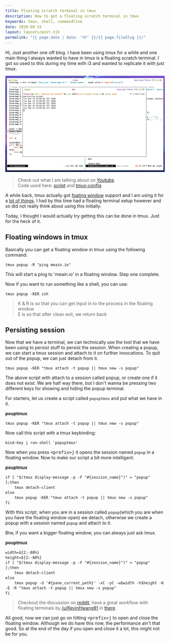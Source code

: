 ```yaml
---
title: Floating scratch terminal in tmux
description: How to get a floating scratch terminal in tmux
keywords: tmux, shell, commandline
date: 2020-09-15
layout: layouts/post.njk
permalink: "{{ page.date | date: '%Y' }}/{{ page.fileSlug }}/"
---
```


Hi, Just another one off blog.
I have been using tmux for a while and one main thing I always wanted to have in tmux is a floating scratch terminal.
I got so used to this during my time with i3 and wanted to replicate it with just tmux.

![screenshot](/img/tmux-floating.png)

> Check out what I am talking about on [Youtube](https://youtu.be/PdL__5AydVE).  
> Code used here: [script](https://github.com/meain/dotfiles/blob/master/scripts/.bin/popuptmux) and [tmux-config](https://github.com/meain/dotfiles/blob/master/tmux/.tmux.conf)

A while back, tmux actually got [foating window](https://github.com/tmux/tmux/issues/1842) support and I am using it for a [lot of things](https://github.com/meain/dotfiles/blob/8523ac959e440e7d17e69507710ae85c200eea09/tmux/.tmux.conf#L216-#L231).
I had by this time had a floating terminal setup however and so did not really think about using this initially.

Today, I thought I would actually try getting this can be done in tmux. Just for the heck of it.

## Floating windows in tmux

Basically you can get a floating window in tmux using the following command:

```
tmux popup -R "ping meain.io"
```

This will start a ping to 'meain.io' in a floating window. Step one complete.

Now if you want to run something like a shell, you can use: 

```
tmux popup -KER zsh
```

> K & R is so that you can get input in to the process in the floating window  
> E is so that after clean exit, we return back

## Persisting session

Now that we have a terminal, we can technically use the tool that we have been using to persist stuff to persist the session.
When creating a popup, we can start a tmux session and attach to it on further invocations.
To quit out of the popup, we can just detach from it.

```shell
tmux popup -KER "tmux attach -t popup || tmux new -s popup"
```

The above script with attach to a session called popup, or create one if it does not exist.
We are half way there, but I don't wanna be pressing two different keys for showing and hiding the popup terminal.

For starters, let us create a script called `popuptmux` and put what we have in it.

**pouptmux**
```shell
tmux popup -KER "tmux attach -t popup || tmux new -s popup"
```

Now call this script with a tmux keybinding:

```
bind-key j run-shell 'popuptmux'
```

Now when you press <kbd>\<prefix\></kbd><kbd>j</kbd> it opens the session named `popup` in a floating window.
Now to make our script a bit more intelligent.


**pouptmux**
```shell
if [ "$(tmux display-message -p -F "#{session_name}")" = "popup" ];then
    tmux detach-client
else
    tmux popup -KER "tmux attach -t popup || tmux new -s popup"
fi
```

With this script, when you are in a session called `popup`(which you are when you have the floating window open) we detach,
otherwise we create a popup with a session named `popup` and attach to it.

Btw, if you want a bigger floating window, you can always just ask tmux.

**pouptmux**
```shell
width=${2:-80%}
height=${2:-80%}
if [ "$(tmux display-message -p -F "#{session_name}")" = "popup" ];then
    tmux detach-client
else
    tmux popup -d '#{pane_current_path}' -xC -yC -w$width -h$height -K -E -R "tmux attach -t popup || tmux new -s popup"
fi
```

>Checkout the discussion on [reddit](https://www.reddit.com/r/tmux/comments/itonec/floating_scratch_terminal_in_tmux/),
>have a great workflow with floating terminals by [/u/KevinHwang91](https://www.reddit.com/user/KevinHwang91/)
>in [there](https://www.reddit.com/r/tmux/comments/itonec/floating_scratch_terminal_in_tmux/g5jxke4).

All good, now we can just go on hitting <kbd>\<prefix\></kbd><kbd>j</kbd> to open and close the floating window.
Although we do have this now, the performance ain't that good. So at the end of the day if you open and close it a lot, this might not be for you.
